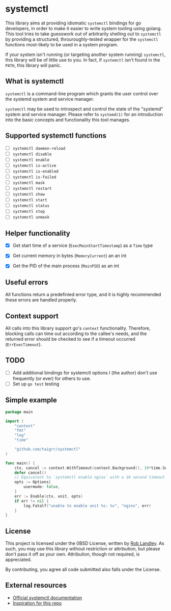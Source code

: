 # systemctl

This library aims at providing idiomatic `systemctl` bindings for go developers, in order to make it easier to write system tooling using golang.
This tool tries to take guesswork out of arbitrarily shelling out to `systemctl` by providing a structured, throuroughly-tested wrapper for the `systemctl` functions most-likely to be used in a system program.

If your system isn't running (or targeting another system running) `systemctl`, this library will be of little use to you.
In fact, if `systemctl` isn't found in the `PATH`, this library will panic.

## What is systemctl

`systemctl` is a command-line program which grants the user control over the systemd system and service manager.

`systemctl` may be used to introspect and control the state of the "systemd" system and service manager. Please refer to `systemd(1)` for an introduction into the basic concepts and functionality this tool manages.

## Supported systemctl functions

- [ ] `systemctl daemon-reload`
- [ ] `systemctl disable`
- [ ] `systemctl enable`
- [ ] `systemctl is-active`
- [ ] `systemctl is-enabled`
- [ ] `systemctl is-failed`
- [ ] `systemctl mask`
- [ ] `systemctl restart`
- [ ] `systemctl show`
- [ ] `systemctl start`
- [ ] `systemctl status`
- [ ] `systemctl stop`
- [ ] `systemctl unmask`

## Helper functionality

- [x] Get start time of a service (`ExecMainStartTimestamp`) as a `Time` type
- [x] Get current memory in bytes (`MemoryCurrent`) an an int
- [x] Get the PID of the main process (`MainPID`) as an int


## Useful errors

All functions return a predefinied error type, and it is highly recommended these errors are handled properly.

## Context support

All calls into this library support go's `context` functionality.
Therefore, blocking calls can time out according to the callee's needs, and the returned error should be checked to see if a timeout occurred (`ErrExecTimeout`).

## TODO

- [ ] Add additional bindings for systemctl options I (the author) don't use frequently (or ever) for others to use.
- [ ] Set up `go test` testing

## Simple example

```go
package main

import (
    "context"
    "fmt"
    "log"
    "time"

    "github.com/taigrr/systemctl"
)

func main() {
    ctx, cancel := context.WithTimeout(context.Background(), 10*time.Second)
    defer cancel()
    // Equivalent to `systemctl enable nginx` with a 10 second timeout
    opts := Options{
        usermode: false,
    }
    err := Enable(ctx, unit, opts)
    if err != nil {
        log.Fatalf("unable to enable unit %s: %v", "nginx", err)
    }
}
```

## License

This project is licensed under the 0BSD License, written by [Rob Landley](https://github.com/landley).
As such, you may use this library without restriction or attribution, but please don't pass it off as your own.
Attribution, though not required, is appreciated.

By contributing, you agree all code submitted also falls under the License.

## External resources

- [Official systemctl documentation](https://www.man7.org/linux/man-pages/man1/systemctl.1.html)
- [Inspiration for this repo](https://github.com/Ullaakut/nmap/)
